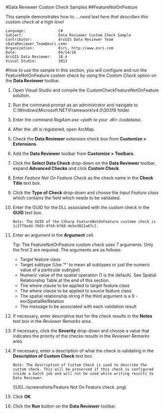 #Data Reviewer Custom Check Samples
##FeatureNotOnFeature

This sample demonstrates how to *....need text here that describes this custom check at a high level*

```
Language:               C#
Subject:                Data Reviewer Custom Check Sample
Contributor:            ArcGIS Data Reviewer Team <DataReviewer_Team@esri.com>
Organization:           Esri, http://www.esri.com
Date:                   04/14/16
ArcGIS Data Reviewer:   10.4
Visual Studio:          2013
```
#How to use the sample
In this section, you will configure and run the FeatureNotOnFeature custom check by using the _Custom Check_ option on the __Data Reviewer__ toolbar.

1. Open Visual Studio and compile the CustomCheckFeatureNotOnFeature solution.
2. Run the command prompt as an administrator and navigate to C:\\Windows\Microsoft.NET\Framework\v4.0\30319 folder.
3. Enter the command _RegAsm.exe <path to your .dll> /codebase_.
4. After the .dll is registered, open ArcMap.
5. Check the __Data Reviewer__ extension check box from __Customize > Extensions__.
6. Add the __Data Reviewer__ toolbar from __Customize > Toolbars__.
7. Click the __Select Data Check__ drop-down on the __Data Reviewer__ toolbar, expand __Advanced Checks__ and click __Custom Check__.
8. Enter _Feature Not On Feature Check_ as the check name in the __Check Title__ text box.
9. Click the __Type of Check__ drop-down and choose the _Input Feature class_ which contains the field which needs to be validated.
10. Enter the GUID for the DLL associated with the custom check in the __GUID__ text box.

    ```Note: The GUID of the CSharp FeatureNotOnFeature custome check is {c2779add-7603-4fd4-bf68-4e5e3021a67c}.```
    
11. Enter an argument in the __Argument__ cell.

    Tip: The FeatureNotOnFeature custom check uses 7 arguments. Only the first 2 are required.  The arguments are as follows: 
    * Target feature class
    * Target subtype (Use '*' to mean all subtypes or just the numeric value of a particular subtype)
    * Numeric value of the spatial operation (1 is the default). See Spatial Relationship Table at the end of this section.
    * The where clause to be applied to target feature class
    * The where clause to be applied to source feature class
    * The spatial relationship string if the third argument is a 9 - esriSpatialRelRelation
    * The message to be associated with each validation result

12. If necessary, enter descriptive text for the check results in the __Notes__ text box in the _Reviewer Remarks_ area.
13. If necessary, click the __Severity__ drop-down and choose a value that indicates the priority of the checks results in the _Reviewer Remarks_ area.
14. If necessary, enter a description of what the check is validating in the __Description of Custom Check__ text box.

    ```Note: The Description of Custom Check is used to describe the custom check. This will be preserved if this check is configured inside a batch job and will not be used while writing results to Data Reviewer.```
    
    ![UI](../screenshots/Feature Not On Feature check .png)
    
15. Click __OK__.
16. Click the __Run__ button on the __Data Reviewer__ toolbar.

